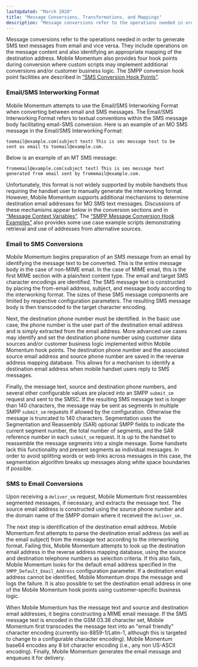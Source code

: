 ```yaml
---
lastUpdated: "March 2020"
title: "Message Conversions, Transformations, and Mappings"
description: "Message conversions refer to the operations needed in order to generate SMS text messages from email and vice versa They include operations on the message content and also identifying an appropriate mapping of the destination address Mobile Momentum also provides four hook points during conversion where custom scripts may implement..."
---
```


Message conversions refer to the operations needed in order to generate SMS text messages from email and vice versa. They include operations on the message content and also identifying an appropriate mapping of the destination address. Mobile Momentum also provides four hook points during conversion where custom scripts may implement additional conversions and/or customer business logic. The SMPP conversion hook point facilities are described in [“SMS Conversion Hook Points”](/momentum/mobile/mobile-reference/mobility-runtime-hooks).

### <a name="overview-SMPPInterworkingFormat"></a> Email/SMS Interworking Format

Mobile Momentum attempts to use the Email/SMS Interworking Format when converting between email and SMS messages. The Email/SMS Interworking Format refers to textual conventions within the SMS message body facilitating email-SMS conversion. Here is an example of an MO SMS message in the Email/SMS Interworking Format:

```
toemail@example.com(subject text) This is sms message text to be
sent as email to toemail@example.com.
```

Below is an example of an MT SMS message:

```
fromemail@example.com(subject text) This is sms message text
generated from email sent by fromemail@example.com.
```

Unfortunately, this format is not widely supported by mobile handsets thus requiring the handset user to manually generate the interworking format. However, Mobile Momentum supports additional mechanisms to determine destination email addresses for MO SMS text messages. Discussions of these mechanisms appear below in the conversion sections and in [“Message Context Variables”](/momentum/mobile/mobile-reference/mobility-runtime). The [“SMPP Message Conversion Hook Examples”](/momentum/mobile/mobile-reference/mobility-runtime-hooks#mobility.runtime.hook.examples) also provides some use case example scripts demonstrating retrieval and use of addresses from alternative sources.

### <a name="overview-EmailtoSMSConversions"></a> Email to SMS Conversions

Mobile Momentum begins preparation of an SMS message from an email by identifying the message text to be converted. This is the entire message body in the case of non-MIME email. In the case of MIME email, this is the first MIME section with a plain/text content type. The email and target SMS character encodings are identified. The SMS message text is constructed by placing the from-email address, subject, and message body according to the interworking format. The sizes of these SMS message components are limited by respective configuration parameters. The resulting SMS message body is then transcoded to the target character encoding.

Next, the destination phone number must be identified. In the basic use case, the phone number is the user part of the destination email address and is simply extracted from the email address. More advanced use cases may identify and set the destination phone number using customer data sources and/or customer business logic implemented within Mobile Momentum hook points. The destination phone number and the associated source email address and source phone number are saved in the reverse address mapping database. This allows for a mechanism to identify a destination email address when mobile handset users reply to SMS messages.

Finally, the message text, source and destination phone numbers, and several other configurable values are placed into an SMPP `submit_sm` request and sent to the SMSC. If the resulting SMS message text is longer than 140 characters, the message may be sent as segments in multiple SMPP `submit_sm` requests if allowed by the configuration. Otherwise the message is truncated to 140 characters. Segmentation uses the Segmentation and Reassembly (SAR) optional SMPP fields to indicate the current segment number, the total number of segments, and the SAR reference number in each `submit_sm` request. It is up to the handset to reassemble the message segments into a single message. Some handsets lack this functionality and present segments as individual messages. In order to avoid splitting words or web links across messages in this case, the segmentation algorithm breaks up messages along white space boundaries if possible.

### <a name="overview-SMStoEmailConversions"></a> SMS to Email Conversions

Upon receiving a `deliver_sm` request, Mobile Momentum first reassembles segmented messages, if necessary, and extracts the message text. The source email address is constructed using the source phone number and the domain name of the SMPP domain where it received the `deliver_sm.`

The next step is identification of the destination email address. Mobile Momentum first attempts to parse the destination email address (as well as the email subject) from the message text according to the interworking format. Failing this, Mobile Momentum attempts to look up the destination email address in the reverse address mapping database, using the source and destination telephone numbers as selection criteria. If this also fails, Mobile Momentum looks for the default email address specified in the `SMPP_Default_Email_Address` configuration parameter. If a destination email address cannot be identified, Mobile Momentum drops the message and logs the failure. It is also possible to set the destination email address in one of the Mobile Momentum hook points using customer-specific business logic.

When Mobile Momentum has the message text and source and destination email addresses, it begins constructing a MIME email message. If the SMS message text is encoded in the GSM 03.38 character set, Mobile Momentum first transcodes the message text into an "email friendly" character encoding (currently iso-8859-1/Latin-1, although this is targeted to change to a configurable character encoding). Mobile Momentum base64 encodes any 8 bit character encoding (i.e., any non US-ASCII encoding). Finally, Mobile Momentum generates the email message and enqueues it for delivery.